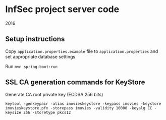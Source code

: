 # InfSec project server code
2016

## Setup instructions
Copy `application.properties.example` file to `application.properties` and set appropriate database settings

Run `mvn spring-boot:run`

## SSL CA generation commands for KeyStore
Generate CA root private key (ECDSA 256 bits)

`keytool -genkeypair -alias imovieskeystore -keypass imovies -keystore imovieskeystore.pfx -storepass imovies -validity 10000 -keyalg EC -keysize 256 -storetype pkcs12`

